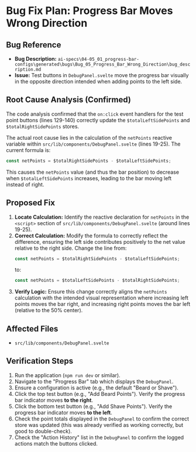 # Bug Fix Plan: Progress Bar Moves Wrong Direction

## Bug Reference

*   **Bug Description:** `ai-specs\04-05_01_progress-bar-configs\generated\bugs\Bug_05_Progress_Bar_Wrong_Direction\bug_description.md`
*   **Issue:** Test buttons in `DebugPanel.svelte` move the progress bar visually in the opposite direction intended when adding points to the left side.

## Root Cause Analysis (Confirmed)

The code analysis confirmed that the `on:click` event handlers for the test point buttons (lines 129-140) correctly update the `$totalLeftSidePoints` and `$totalRightSidePoints` stores.

The actual root cause lies in the calculation of the `netPoints` reactive variable within `src/lib/components/DebugPanel.svelte` (lines 19-25). The current formula is:
```typescript
const netPoints = $totalRightSidePoints - $totalLeftSidePoints;
```
This causes the `netPoints` value (and thus the bar position) to decrease when `$totalLeftSidePoints` increases, leading to the bar moving left instead of right.

## Proposed Fix

1.  **Locate Calculation:** Identify the reactive declaration for `netPoints` in the `<script>` section of `src/lib/components/DebugPanel.svelte` (around lines 19-25).
2.  **Correct Calculation:** Modify the formula to correctly reflect the difference, ensuring the left side contributes positively to the net value relative to the right side. Change the line from:
    ```typescript
    const netPoints = $totalRightSidePoints - $totalLeftSidePoints;
    ```
    to:
    ```typescript
    const netPoints = $totalLeftSidePoints - $totalRightSidePoints;
    ```
3.  **Verify Logic:** Ensure this change correctly aligns the `netPoints` calculation with the intended visual representation where increasing left points moves the bar right, and increasing right points moves the bar left (relative to the 50% center).

## Affected Files

*   `src/lib/components/DebugPanel.svelte`

## Verification Steps

1.  Run the application (`npm run dev` or similar).
2.  Navigate to the "Progress Bar" tab which displays the `DebugPanel`.
3.  Ensure a configuration is active (e.g., the default "Beard or Shave").
4.  Click the top test button (e.g., "Add Beard Points"). Verify the progress bar indicator moves **to the right**.
5.  Click the bottom test button (e.g., "Add Shave Points"). Verify the progress bar indicator moves **to the left**.
6.  Check the point totals displayed in the `DebugPanel` to confirm the correct store was updated (this was already verified as working correctly, but good to double-check).
7.  Check the "Action History" list in the `DebugPanel` to confirm the logged actions match the buttons clicked.